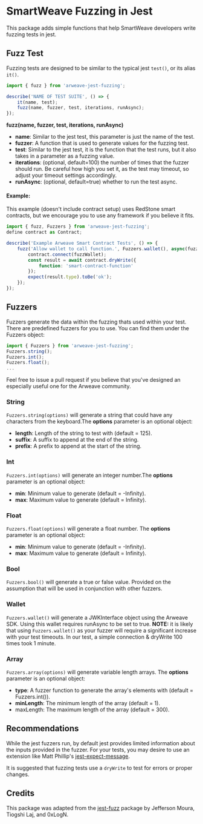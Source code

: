 # SmartWeave Fuzzing in Jest

This package adds simple functions that help SmartWeave developers write fuzzing tests in
jest.

## Fuzz Test

Fuzzing tests are designed to be similar to the typical jest `test()`, or its alias `it()`.

```javascript
import { fuzz } from 'arweave-jest-fuzzing';

describe('NAME OF TEST SUITE', () => {
    it(name, test);
    fuzz(name, fuzzer, test, iterations, runAsync);
});
```

**fuzz(name, fuzzer, test, iterations, runAsync)**

- **name**: Similar to the jest test, this parameter is just the name of the test.
- **fuzzer**: A function that is used to generate values for the fuzzing test.
- **test**: Similar to the jest test, it is the function that the test runs, but it also takes in a parameter as a fuzzing value.
- **iterations**: (optional, default=100) the number of times that the fuzzer should run. Be careful how high you set it, as the test may timeout, so adjust your timeout settings accordingly.
- **runAsync**: (optional, default=true) whether to run the test async.

#### Example:

This example (doesn't include contract setup) uses RedStone smart contracts, but we encourage you to use any framework if you believe it fits.

```javascript
import { fuzz, Fuzzers } from 'arweave-jest-fuzzing';
define contract as Contract;

describe('Example Arweave Smart Contract Tests', () => {
    fuzz('Allow wallet to call function.', Fuzzers.wallet(), async(fuzzWallet) => {
        contract.connect(fuzzWallet);
        const result = await contract.dryWrite({
            function: 'smart-contract-function'
        });
        expect(result.type).toBe('ok');
    });
});
```

## Fuzzers

Fuzzers generate the data within the fuzzing thats used within your test. There are predefined fuzzers for you to use. You can find them under the Fuzzers object:

```javascript
import { Fuzzers } from 'arweave-jest-fuzzing';
Fuzzers.string();
Fuzzers.int();
Fuzzers.float();
...
```

Feel free to issue a pull request if you believe that you've designed an especially useful one for the Arweave community.

### String

`Fuzzers.string(options)` will generate a string that could have any characters from the keyboard.The **options** parameter is an optional object:

- **length**: Length of the string to test with (default = 125).
- **suffix**: A suffix to append at the end of the string.
- **prefix**: A prefix to append at the start of the string.

### Int

`Fuzzers.int(options)` will generate an integer number.The **options** parameter is an optional object:

- **min**: Minimum value to generate (default = -Infinity).
- **max**: Maximum value to generate (default = Infinity).

### Float

`Fuzzers.float(options)` will generate a float number.
The **options** parameter is an optional object:

- **min**: Minimum value to generate (default = -Infinity).
- **max**: Maximum value to generate (default = Infinity).

### Bool

`Fuzzers.bool()` will generate a true or false value.
Provided on the assumption that will be used in conjunction with other fuzzers.

### Wallet

`Fuzzers.wallet()` will generate a JWKInterface object using the Arweave SDK.
Using this wallet requires runAsync to be set to true.
**NOTE:** it is likely that using `Fuzzers.wallet()` as your fuzzer will require a
significant increase with your test timeouts. In our test, a simple connection
& dryWrite 100 times took 1 minute.

### Array

`Fuzzers.array(options)` will generate variable length arrays.
The **options** parameter is an optional object:

- **type**: A fuzzer function to generate the array's elements with (default = Fuzzers.int()).
- **minLength**: The minimum length of the array (default = 1).
- maxLength: The maximum length of the array (default = 300).

## Recommendations

While the jest fuzzers run, by default jest provides limited information about the inputs
provided in the fuzzer. For your tests, you may desire to use an extension like Matt Phillip's
[jest-expect-message](https://github.com/mattphillips/jest-expect-message).

It is suggested that fuzzing tests use a `dryWrite` to test for
errors or proper changes.

## Credits

This package was adapted from the [jest-fuzz](https://github.com/jeffersonmourak/jest-fuzz)
package by Jefferson Moura, Tiogshi Laj, and 0xLogN.
